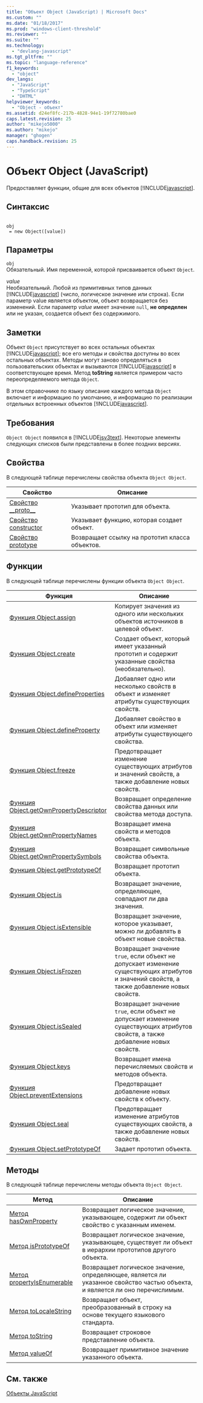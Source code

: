 ```yaml
---
title: "Объект Object (JavaScript) | Microsoft Docs"
ms.custom: ""
ms.date: "01/18/2017"
ms.prod: "windows-client-threshold"
ms.reviewer: ""
ms.suite: ""
ms.technology: 
  - "devlang-javascript"
ms.tgt_pltfrm: ""
ms.topic: "language-reference"
f1_keywords: 
  - "object"
dev_langs: 
  - "JavaScript"
  - "TypeScript"
  - "DHTML"
helpviewer_keywords: 
  - "Object - объект"
ms.assetid: d24ef8fc-217b-4828-94e1-19f72780bae0
caps.latest.revision: 25
author: "mikejo5000"
ms.author: "mikejo"
manager: "ghogen"
caps.handback.revision: 25
---
```

# Объект Object (JavaScript)
Предоставляет функции, общие для всех объектов [!INCLUDE[javascript](../../javascript/includes/javascript-md.md)].  
  
## Синтаксис  
  
```  
  
obj  
 = new Object([value])   
```  
  
## Параметры  
 `obj`  
 Обязательный.  Имя переменной, которой присваивается объект `Object`.  
  
 *value*  
 Необязательный.  Любой из примитивных типов данных [!INCLUDE[javascript](../../javascript/includes/javascript-md.md)] \(число, логическое значение или строка\).  Если параметр value является объектом, объект возвращается без изменений.  Если параметр *value* имеет значение `null`, **не определен** или не указан, создается объект без содержимого.  
  
## Заметки  
 Объект `Object` присутствует во всех остальных объектах [!INCLUDE[javascript](../../javascript/includes/javascript-md.md)]; все его методы и свойства доступны во всех остальных объектах.  Методы могут заново определяться в пользовательских объектах и вызываются [!INCLUDE[javascript](../../javascript/includes/javascript-md.md)] в соответствующее время.  Метод **toString** является примером часто переопределяемого метода `Object`.  
  
 В этом справочнике по языку описание каждого метода `Object` включает и информацию по умолчанию, и информацию по реализации отдельных встроенных объектов [!INCLUDE[javascript](../../javascript/includes/javascript-md.md)].  
  
## Требования  
 `Object Object` появился в [!INCLUDE[jsv3text](../../javascript/reference/includes/jsv3text-md.md)].  Некоторые элементы следующих списков были представлены в более поздних версиях.  
  
## Свойства  
 В следующей таблице перечислены свойства объекта `Object Object`.  
  
|Свойство|Описание|  
|--------------|--------------|  
|[Свойство \_\_proto\_\_](../../javascript/reference/proto-property-object-javascript.md)|Указывает прототип для объекта.|  
|[Свойство constructor](../../javascript/reference/constructor-property-object-javascript.md)|Указывает функцию, которая создает объект.|  
|[Свойство prototype](../../javascript/reference/prototype-property-object-javascript.md)|Возвращает ссылку на прототип класса объектов.|  
  
## Функции  
 В следующей таблице перечислены функции объекта `Object Object`.  
  
|Функция|Описание|  
|-------------|--------------|  
|[Функция Object.assign](../../javascript/reference/object-assign-function-object-javascript.md)|Копирует значения из одного или нескольких объектов источников в целевой объект.|  
|[Функция Object.create](../../javascript/reference/object-create-function-javascript.md)|Создает объект, который имеет указанный прототип и содержит указанные свойства \(необязательно\).|  
|[Функция Object.defineProperties](../../javascript/reference/object-defineproperties-function-javascript.md)|Добавляет одно или несколько свойств в объект и изменяет атрибуты существующих свойств.|  
|[Функция Object.defineProperty](../../javascript/reference/object-defineproperty-function-javascript.md)|Добавляет свойство в объект или изменяет атрибуты существующего свойства.|  
|[Функция Object.freeze](../../javascript/reference/object-freeze-function-javascript.md)|Предотвращает изменение существующих атрибутов и значений свойств, а также добавление новых свойств.|  
|[Функция Object.getOwnPropertyDescriptor](../../javascript/reference/object-getownpropertydescriptor-function-javascript.md)|Возвращает определение свойства данных или свойства метода доступа.|  
|[Функция Object.getOwnPropertyNames](../../javascript/reference/object-getownpropertynames-function-javascript.md)|Возвращает имена свойств и методов объекта.|  
|[Функция Object.getOwnPropertySymbols](../../javascript/reference/object-getownpropertysymbols-function-javascript.md)|Возвращает символьные свойства объекта.|  
|[Функция Object.getPrototypeOf](../../javascript/reference/object-getprototypeof-function-javascript.md)|Возвращает прототип объекта.|  
|[Функция Object.is](../../javascript/reference/object-is-function-javascript.md)|Возвращает значение, определяющее, совпадают ли два значения.|  
|[Функция Object.isExtensible](../../javascript/reference/object-isextensible-function-javascript.md)|Возвращает значение, которое указывает, можно ли добавлять в объект новые свойства.|  
|[Функция Object.isFrozen](../../javascript/reference/object-isfrozen-function-javascript.md)|Возвращает значение `true`, если объект не допускает изменение существующих атрибутов и значений свойств, а также добавление новых свойств.|  
|[Функция Object.isSealed](../../javascript/reference/object-issealed-function-javascript.md)|Возвращает значение `true`, если объект не допускает изменение существующих атрибутов свойств, а также добавление новых свойств.|  
|[Функция Object.keys](../../javascript/reference/object-keys-function-javascript.md)|Возвращает имена перечисляемых свойств и методов объекта.|  
|[Функция Object.preventExtensions](../../javascript/reference/object-preventextensions-function-javascript.md)|Предотвращает добавление новых свойств к объекту.|  
|[Функция Object.seal](../../javascript/reference/object-seal-function-javascript.md)|Предотвращает изменение атрибутов существующих свойств, а также добавление новых свойств.|  
|[Функция Object.setPrototypeOf](../../javascript/reference/object-setprototypeof-function-javascript.md)|Задает прототип объекта.|  
  
## Методы  
 В следующей таблице перечислены методы объекта `Object Object`.  
  
|Метод|Описание|  
|-----------|--------------|  
|[Метод hasOwnProperty](../../javascript/reference/hasownproperty-method-object-javascript.md)|Возвращает логическое значение, указывающее, содержит ли объект свойство с указанным именем.|  
|[Метод isPrototypeOf](../../javascript/reference/isprototypeof-method-object-javascript.md)|Возвращает логическое значение, указывающее, существует ли объект в иерархии прототипов другого объекта.|  
|[Метод propertyIsEnumerable](../../javascript/reference/propertyisenumerable-method-object-javascript.md)|Возвращает логическое значение, определяющее, является ли указанное свойство частью объекта, и является ли оно перечислимым.|  
|[Метод toLocaleString](../../javascript/reference/tolocalestring-method-object-javascript.md)|Возвращает объект, преобразованный в строку на основе текущего языкового стандарта.|  
|[Метод toString](../../javascript/reference/tostring-method-object-javascript.md)|Возвращает строковое представление объекта.|  
|[Метод valueOf](../../javascript/reference/valueof-method-object-javascript.md)|Возвращает примитивное значение указанного объекта.|  
  
## См. также  
 [Объекты JavaScript](../../javascript/reference/javascript-objects.md)